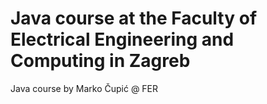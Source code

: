 # Java course at the Faculty of Electrical Engineering and Computing in Zagreb
Java course by Marko Čupić @ FER
